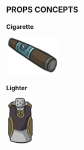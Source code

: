 ## PROPS CONCEPTS

### Cigarette
![Cigarette](https://github.com/ShadowOfDragons/AustraNlia/blob/master/ConceptArt/Props/concept_prop_01.png)

### Lighter
![Lighter](https://github.com/ShadowOfDragons/AustraNlia/blob/master/ConceptArt/Props/concept_prop_02.png)
